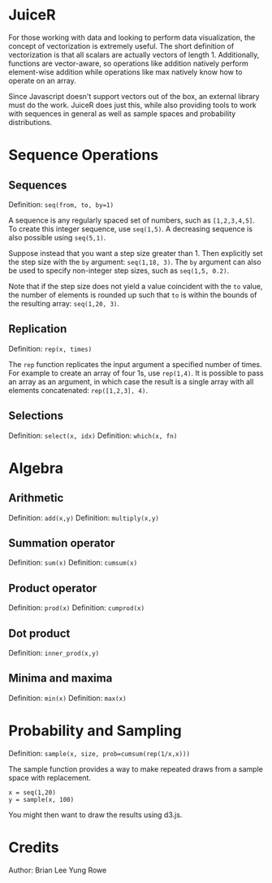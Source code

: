 JuiceR
======

For those working with data and looking to perform data visualization,
the concept of vectorization is extremely useful. The short definition
of vectorization is that all scalars are actually vectors of length 1.
Additionally, functions are vector-aware, so operations like addition
natively perform element-wise addition while operations like max
natively know how to operate on an array.

Since Javascript doesn't support vectors out of the box, an external library
must do the work. JuiceR does just this, while also providing tools to
work with sequences in general as well as sample spaces and probability
distributions.

Sequence Operations
===================

Sequences
---------
Definition: ```seq(from, to, by=1)```

A sequence is any regularly spaced set of numbers, such as ```[1,2,3,4,5]```.
To create this integer sequence, use ```seq(1,5)```.
A decreasing sequence is also possible using ```seq(5,1)```. 

Suppose instead that you want a step size greater than 1. Then explicitly 
set the step size with the ```by``` argument: ```seq(1,18, 3)```. The
```by``` argument can also be used to specify non-integer step sizes,
such as ```seq(1,5, 0.2)```.

Note that if the step size does not yield a value coincident with the 
```to``` value, the number of elements is rounded up such that ```to```
is within the bounds of the resulting array: ```seq(1,20, 3)```.

Replication
-----------
Definition: ```rep(x, times)```

The ```rep``` function replicates the input argument a specified 
number of times. For example to create an array of four 1s, use
```rep(1,4)```.
It is possible to pass an array as an argument, in which case the result
is a single array with all elements concatenated: ```rep([1,2,3], 4)```.

Selections
----------
Definition: ```select(x, idx)```
Definition: ```which(x, fn)```

Algebra
=======

Arithmetic
----------
Definition: ```add(x,y)```
Definition: ```multiply(x,y)```

Summation operator
------------------
Definition: ```sum(x)```
Definition: ```cumsum(x)```

Product operator
----------------
Definition: ```prod(x)```
Definition: ```cumprod(x)```

Dot product
-----------
Definition: ```inner_prod(x,y)```


Minima and maxima
-----------------
Definition: ```min(x)```
Definition: ```max(x)```



Probability and Sampling
========================
Definition: ```sample(x, size, prob=cumsum(rep(1/x,x)))```

The sample function provides a way to make repeated draws from a sample
space with replacement.

```
x = seq(1,20)
y = sample(x, 100)
```

You might then want to draw the results using d3.js.

Credits
=======
Author: Brian Lee Yung Rowe

